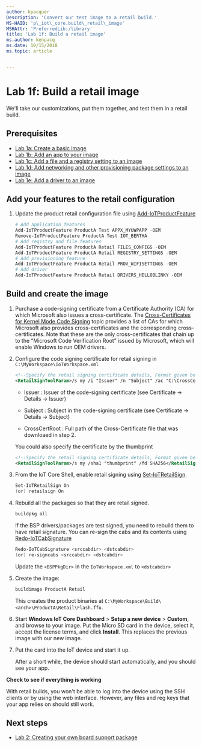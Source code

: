```yaml
---
author: kpacquer
Description: 'Convert our test image to a retail build.'
MS-HAID: 'p\_iot\_core.build\_retail\_image'
MSHAttr: 'PreferredLib:/library'
title: 'Lab 1f: Build a retail image'
ms.author: kenpacq
ms.date: 10/15/2018
ms.topic: article


---
```


# Lab 1f: Build a retail image

We'll take our customizations, put them together, and test them in a retail build. 

## <span id="Prerequisites"></span><span id="prerequisites"></span><span id="PREREQUISITES"></span>Prerequisites

-   [Lab 1a: Create a basic image](create-a-basic-image.md)
-   [Lab 1b: Add an app to your image](deploy-your-app-with-a-standard-board.md)
-   [Lab 1c: Add a file and a registry setting to an image](add-a-registry-setting-to-an-image.md)
-   [Lab 1d: Add networking and other provisioning package settings to an image](add-a-provisioning-package-to-an-image.md)
-   [Lab 1e: Add a driver to an image](add-a-driver-to-an-image.md)

## <span id="Add_your_features_to_the_retail_configuration_file"></span><span id="add_your_features_to_the_retail_configuration_file"></span><span id="ADD_YOUR_FEATURES_TO_THE_RETAIL_CONFIGURATION_FILE"></span>Add your features to the retail configuration

1.  Update the product retail configuration file using [Add-IoTProductFeature](https://github.com/ms-iot/iot-adk-addonkit/blob/master/Tools/IoTCoreImaging/Docs/Add-IoTProductFeature.md)

    ``` powershell
    # Add application features
    Add-IoTProductFeature ProductA Test APPX_MYUWPAPP -OEM
    Remove-IoTProductFeature ProductA Test IOT_BERTHA
    # Add registry and file features
    Add-IoTProductFeature ProductA Retail FILES_CONFIGS -OEM
    Add-IoTProductFeature ProductA Retail REGISTRY_SETTINGS -OEM
    # Add provisioning feature
    Add-IoTProductFeature ProductA Retail PROV_WIFISETTINGS -OEM
    # Add driver
    Add-IoTProductFeature ProductA Retail DRIVERS_HELLOBLINKY -OEM
    ```

## <span id="Build_and_create_the_image"></span><span id="build_and_create_the_image"></span><span id="BUILD_AND_CREATE_THE_IMAGE"></span>Build and create the image

1. Purchase a code-signing certificate from a Certificate Authority (CA) for which Microsoft also issues a cross-certificate. The [Cross-Certificates for Kernel Mode Code Signing](https://docs.microsoft.com/windows-hardware/drivers/install/cross-certificates-for-kernel-mode-code-signing) topic provides a list of CAs for which Microsoft also provides cross-certificates and the corresponding cross-certificates. Note that these are the only cross-certificates that chain up to the “Microsoft Code Verification Root” issued by Microsoft, which will enable Windows to run OEM drivers.

2.	Configure the code signing certificate for retail signing in `C:\MyWorkspace\IoTWorkspace.xml`

    ```xml
    <!--Specify the retail signing certificate details, Format given below -->
    <RetailSignToolParam>/s my /i "Issuer" /n "Subject" /ac "C:\CrossCertRoot.cer" /fd SHA256</RetailSignToolParam>
    ```
	-  Issuer        : Issuer of the code-signing certificate (see Certificate -> Details -> Issuer) 
	
	-  Subject       : Subject in the code-signing certificate (see Certificate -> Details -> Subject)
	
	-  CrossCertRoot : Full path of the Cross-Certificate file that was downloaed in step 2.

    You could also specify the certificate by the thumbprint
    ```xml
    <!--Specify the retail signing certificate details, Format given below -->
    <RetailSignToolParam>/s my /sha1 "thumbprint" /fd SHA256</RetailSignToolParam>
    ```
	
3.	From the IoT Core Shell, enable retail signing using [Set-IoTRetailSign](https://github.com/ms-iot/iot-adk-addonkit/blob/master/Tools/IoTCoreImaging/Docs/Set-IoTRetailSign.md).

    ``` powershell
	Set-IoTRetailSign On
    (or) retailsign On
    ```
	
4.	Rebuild all the packages so that they are retail signed.

    ``` powershell
	buildpkg all
    ```

    If the BSP drivers/packages are test signed, you need to rebuild them to have retail signature. You can re-sign the cabs and its contents using [Redo-IoTCabSignature](https://github.com/ms-iot/iot-adk-addonkit/blob/master/Tools/IoTCoreImaging/Docs/Redo-IoTCabSignature.md)

    ``` powershell
    Redo-IoTCabSignature <srccabdir> <dstcabdir>
    (or) re-signcabs <srccabdir> <dstcabdir>
    ```
	Update the `<BSPPkgDir>` in the `IoTWorkspace.xml` to `<dstcabdir>`
5.  Create the image:

    ``` powershell
    buildimage ProductA Retail
    ```

    This creates the product binaries at `C:\MyWorkspace\Build\<arch>\ProductA\Retail\Flash.ffu`.

6.  Start **Windows IoT Core Dashboard** &gt; **Setup a new device** &gt; **Custom**, and browse to your image. Put the Micro SD card in the device, select it, accept the license terms, and click **Install**. This replaces the previous image with our new image.

7.  Put the card into the IoT device and start it up.

    After a short while, the device should start automatically, and you should see your app.

**Check to see if everything is working**

With retail builds, you won't be able to log into the device using the SSH clients or by using the web interface. However, any files and reg keys that your app relies on should still work.

## <span id="Next_steps"></span><span id="next_steps"></span><span id="NEXT_STEPS"></span>Next steps

- [Lab 2: Creating your own board support package](create-a-new-bsp.md)
